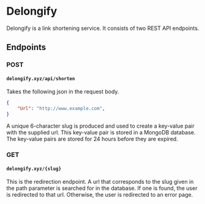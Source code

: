 # Delongify

Delongify is a link shortening service. It consists of two REST API endpoints.

## Endpoints

### POST
#### `delongify.xyz/api/shorten`

Takes the following json in the request body.

```json
{
    "Url": "http://www.example.com",
}
```

A unique 6-character slug is produced and used to create a key-value pair with the supplied url. This key-value pair is stored in a MongoDB database. The key-value pairs are stored for 24 hours before they are expired.

### GET
#### `delongify.xyz/{slug}`

This is the redirection endpoint. A url that corresponds to the slug given in the path parameter is searched for in the database. If one is found, the user is redirected to that url. Otherwise, the user is redirected to an error page.